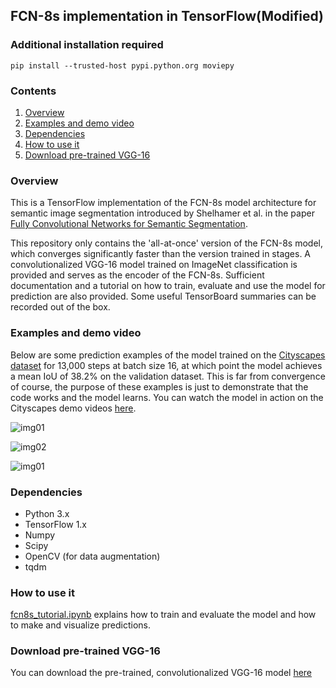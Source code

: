 ## FCN-8s implementation in TensorFlow(Modified)

### Additional installation required 
`pip install --trusted-host pypi.python.org moviepy`

### Contents

1. [Overview](#overview)
2. [Examples and demo video](#examples-and-demo-video)
3. [Dependencies](#dependencies)
4. [How to use it](#how-to-use-it)
5. [Download pre-trained VGG-16](#download-pre-trained-vgg-16)

### Overview

This is a TensorFlow implementation of the FCN-8s model architecture for semantic image segmentation introduced by Shelhamer et al. in the paper [Fully Convolutional Networks for Semantic Segmentation](https://arxiv.org/abs/1605.06211).

This repository only contains the 'all-at-once' version of the FCN-8s model, which converges significantly faster than the version trained in stages. A convolutionalized VGG-16 model trained on ImageNet classification is provided and serves as the encoder of the FCN-8s. Sufficient documentation and a tutorial on how to train, evaluate and use the model for prediction are also provided. Some useful TensorBoard summaries can be recorded out of the box.

### Examples and demo video

Below are some prediction examples of the model trained on the [Cityscapes dataset](https://www.cityscapes-dataset.com/) for 13,000 steps at batch size 16, at which point the model achieves a mean IoU of 38.2% on the validation dataset. This is far from convergence of course, the purpose of these examples is just to demonstrate that the code works and the model learns. You can watch the model in action on the Cityscapes demo videos [here](https://www.youtube.com/watch?v=bSvnMNN_8O8).

![img01](./example_images/example03_segmented.png)

![img02](./example_images/example01_segmented.png)

![img01](./example_images/example02_segmented.png)

### Dependencies

* Python 3.x
* TensorFlow 1.x
* Numpy
* Scipy
* OpenCV (for data augmentation)
* tqdm

### How to use it

[fcn8s_tutorial.ipynb](https://github.com/pierluigiferrari/fcn8s_tensorflow/blob/master/fcn8s_tutorial.ipynb) explains how to train and evaluate the model and how to make and visualize predictions.

### Download pre-trained VGG-16

You can download the pre-trained, convolutionalized VGG-16 model [here](https://drive.google.com/open?id=0B0WbA4IemlxlWlpBd2NBeFUteEE)
